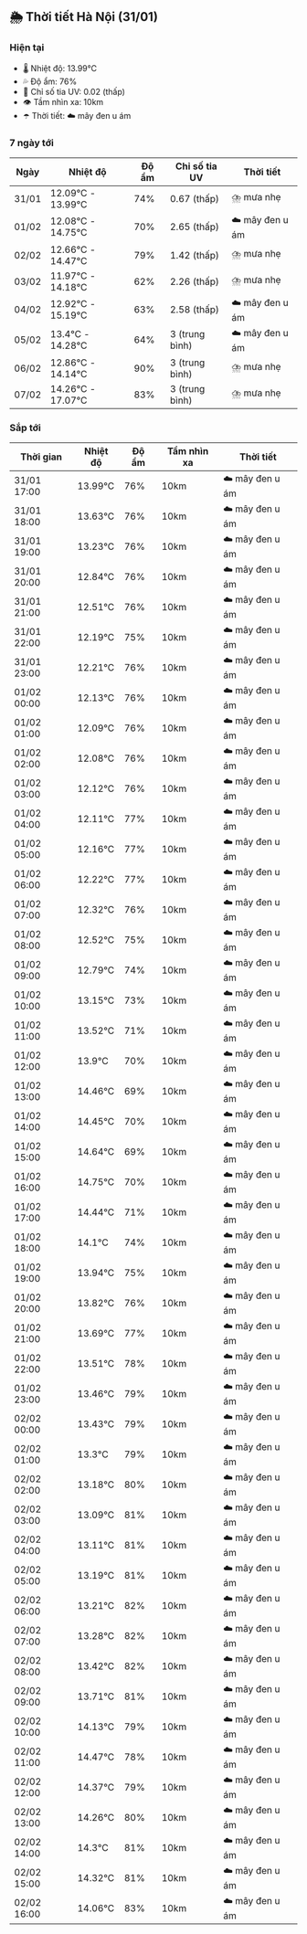 ## 🌦️ Thời tiết Hà Nội (31/01)

### Hiện tại

- 🌡️ Nhiệt độ: 13.99℃
- 💦 Độ ẩm: 76%
- 🌟 Chỉ số tia UV: 0.02 (thấp)
- 👁️ Tầm nhìn xa: 10km
- ☂️ Thời tiết: ☁️ mây đen u ám

### 7 ngày tới

| Ngày | Nhiệt độ | Độ ẩm | Chỉ số tia UV | Thời tiết |
| --- | --- | --- | --- | --- |
| 31/01 | 12.09℃ - 13.99℃ | 74% | 0.67 (thấp) | ⛈️ mưa nhẹ |
| 01/02 | 12.08℃ - 14.75℃ | 70% | 2.65 (thấp) | ☁️ mây đen u ám |
| 02/02 | 12.66℃ - 14.47℃ | 79% | 1.42 (thấp) | ⛈️ mưa nhẹ |
| 03/02 | 11.97℃ - 14.18℃ | 62% | 2.26 (thấp) | ⛈️ mưa nhẹ |
| 04/02 | 12.92℃ - 15.19℃ | 63% | 2.58 (thấp) | ☁️ mây đen u ám |
| 05/02 | 13.4℃ - 14.28℃ | 64% | 3 (trung bình) | ☁️ mây đen u ám |
| 06/02 | 12.86℃ - 14.14℃ | 90% | 3 (trung bình) | ⛈️ mưa nhẹ |
| 07/02 | 14.26℃ - 17.07℃ | 83% | 3 (trung bình) | ⛈️ mưa nhẹ |

### Sắp tới

| Thời gian | Nhiệt độ | Độ ẩm | Tầm nhìn xa | Thời tiết |
| --- | --- | --- | --- | --- |
| 31/01 17:00 | 13.99℃ | 76% | 10km | ☁️ mây đen u ám |
| 31/01 18:00 | 13.63℃ | 76% | 10km | ☁️ mây đen u ám |
| 31/01 19:00 | 13.23℃ | 76% | 10km | ☁️ mây đen u ám |
| 31/01 20:00 | 12.84℃ | 76% | 10km | ☁️ mây đen u ám |
| 31/01 21:00 | 12.51℃ | 76% | 10km | ☁️ mây đen u ám |
| 31/01 22:00 | 12.19℃ | 75% | 10km | ☁️ mây đen u ám |
| 31/01 23:00 | 12.21℃ | 76% | 10km | ☁️ mây đen u ám |
| 01/02 00:00 | 12.13℃ | 76% | 10km | ☁️ mây đen u ám |
| 01/02 01:00 | 12.09℃ | 76% | 10km | ☁️ mây đen u ám |
| 01/02 02:00 | 12.08℃ | 76% | 10km | ☁️ mây đen u ám |
| 01/02 03:00 | 12.12℃ | 76% | 10km | ☁️ mây đen u ám |
| 01/02 04:00 | 12.11℃ | 77% | 10km | ☁️ mây đen u ám |
| 01/02 05:00 | 12.16℃ | 77% | 10km | ☁️ mây đen u ám |
| 01/02 06:00 | 12.22℃ | 77% | 10km | ☁️ mây đen u ám |
| 01/02 07:00 | 12.32℃ | 76% | 10km | ☁️ mây đen u ám |
| 01/02 08:00 | 12.52℃ | 75% | 10km | ☁️ mây đen u ám |
| 01/02 09:00 | 12.79℃ | 74% | 10km | ☁️ mây đen u ám |
| 01/02 10:00 | 13.15℃ | 73% | 10km | ☁️ mây đen u ám |
| 01/02 11:00 | 13.52℃ | 71% | 10km | ☁️ mây đen u ám |
| 01/02 12:00 | 13.9℃ | 70% | 10km | ☁️ mây đen u ám |
| 01/02 13:00 | 14.46℃ | 69% | 10km | ☁️ mây đen u ám |
| 01/02 14:00 | 14.45℃ | 70% | 10km | ☁️ mây đen u ám |
| 01/02 15:00 | 14.64℃ | 69% | 10km | ☁️ mây đen u ám |
| 01/02 16:00 | 14.75℃ | 70% | 10km | ☁️ mây đen u ám |
| 01/02 17:00 | 14.44℃ | 71% | 10km | ☁️ mây đen u ám |
| 01/02 18:00 | 14.1℃ | 74% | 10km | ☁️ mây đen u ám |
| 01/02 19:00 | 13.94℃ | 75% | 10km | ☁️ mây đen u ám |
| 01/02 20:00 | 13.82℃ | 76% | 10km | ☁️ mây đen u ám |
| 01/02 21:00 | 13.69℃ | 77% | 10km | ☁️ mây đen u ám |
| 01/02 22:00 | 13.51℃ | 78% | 10km | ☁️ mây đen u ám |
| 01/02 23:00 | 13.46℃ | 79% | 10km | ☁️ mây đen u ám |
| 02/02 00:00 | 13.43℃ | 79% | 10km | ☁️ mây đen u ám |
| 02/02 01:00 | 13.3℃ | 79% | 10km | ☁️ mây đen u ám |
| 02/02 02:00 | 13.18℃ | 80% | 10km | ☁️ mây đen u ám |
| 02/02 03:00 | 13.09℃ | 81% | 10km | ☁️ mây đen u ám |
| 02/02 04:00 | 13.11℃ | 81% | 10km | ☁️ mây đen u ám |
| 02/02 05:00 | 13.19℃ | 81% | 10km | ☁️ mây đen u ám |
| 02/02 06:00 | 13.21℃ | 82% | 10km | ☁️ mây đen u ám |
| 02/02 07:00 | 13.28℃ | 82% | 10km | ☁️ mây đen u ám |
| 02/02 08:00 | 13.42℃ | 82% | 10km | ☁️ mây đen u ám |
| 02/02 09:00 | 13.71℃ | 81% | 10km | ☁️ mây đen u ám |
| 02/02 10:00 | 14.13℃ | 79% | 10km | ☁️ mây đen u ám |
| 02/02 11:00 | 14.47℃ | 78% | 10km | ☁️ mây đen u ám |
| 02/02 12:00 | 14.37℃ | 79% | 10km | ☁️ mây đen u ám |
| 02/02 13:00 | 14.26℃ | 80% | 10km | ☁️ mây đen u ám |
| 02/02 14:00 | 14.3℃ | 81% | 10km | ☁️ mây đen u ám |
| 02/02 15:00 | 14.32℃ | 81% | 10km | ☁️ mây đen u ám |
| 02/02 16:00 | 14.06℃ | 83% | 10km | ☁️ mây đen u ám |
